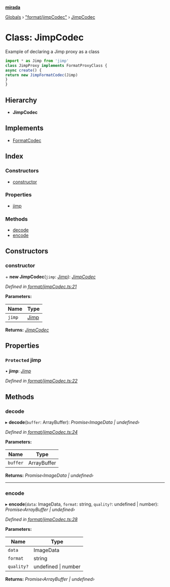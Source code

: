 **[mirada](../README.md)**

[Globals](../README.md) › ["format/jimpCodec"](../modules/_format_jimpcodec_.md) › [JimpCodec](_format_jimpcodec_.jimpcodec.md)

# Class: JimpCodec

Example of declaring a Jimp proxy as a class

```ts
import * as Jimp from 'jimp'
class JimpProxy implements FormatProxyClass {
async create() {
return new JimpFormatCodec(Jimp)
}
}
```

## Hierarchy

* **JimpCodec**

## Implements

* [FormatCodec](../interfaces/_types_mirada_.formatcodec.md)

## Index

### Constructors

* [constructor](_format_jimpcodec_.jimpcodec.md#constructor)

### Properties

* [jimp](_format_jimpcodec_.jimpcodec.md#protected-jimp)

### Methods

* [decode](_format_jimpcodec_.jimpcodec.md#decode)
* [encode](_format_jimpcodec_.jimpcodec.md#encode)

## Constructors

###  constructor

\+ **new JimpCodec**(`jimp`: [Jimp](../modules/_format_jimpcodec_.md#jimp)): *[JimpCodec](_format_jimpcodec_.jimpcodec.md)*

*Defined in [format/jimpCodec.ts:21](https://github.com/cancerberoSgx/mirada/blob/170e57c/mirada/src/format/jimpCodec.ts#L21)*

**Parameters:**

Name | Type |
------ | ------ |
`jimp` | [Jimp](../modules/_format_jimpcodec_.md#jimp) |

**Returns:** *[JimpCodec](_format_jimpcodec_.jimpcodec.md)*

## Properties

### `Protected` jimp

• **jimp**: *[Jimp](../modules/_format_jimpcodec_.md#jimp)*

*Defined in [format/jimpCodec.ts:22](https://github.com/cancerberoSgx/mirada/blob/170e57c/mirada/src/format/jimpCodec.ts#L22)*

## Methods

###  decode

▸ **decode**(`buffer`: ArrayBuffer): *Promise‹ImageData | undefined›*

*Defined in [format/jimpCodec.ts:24](https://github.com/cancerberoSgx/mirada/blob/170e57c/mirada/src/format/jimpCodec.ts#L24)*

**Parameters:**

Name | Type |
------ | ------ |
`buffer` | ArrayBuffer |

**Returns:** *Promise‹ImageData | undefined›*

___

###  encode

▸ **encode**(`data`: ImageData, `format`: string, `quality?`: undefined | number): *Promise‹ArrayBuffer | undefined›*

*Defined in [format/jimpCodec.ts:28](https://github.com/cancerberoSgx/mirada/blob/170e57c/mirada/src/format/jimpCodec.ts#L28)*

**Parameters:**

Name | Type |
------ | ------ |
`data` | ImageData |
`format` | string |
`quality?` | undefined \| number |

**Returns:** *Promise‹ArrayBuffer | undefined›*